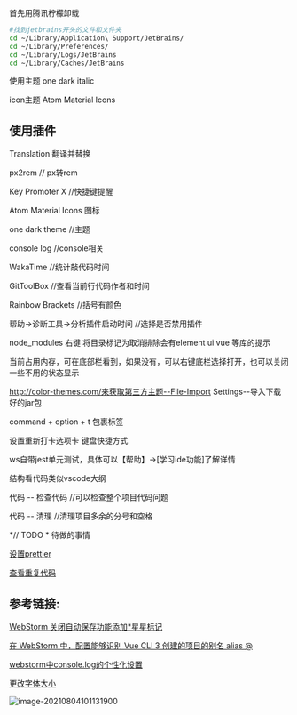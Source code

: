 首先用腾讯柠檬卸载

```bash
#找到jetbrains开头的文件和文件夹
cd ~/Library/Application\ Support/JetBrains/  
cd ~/Library/Preferences/  
cd ~/Library/Logs/JetBrains
cd ~/Library/Caches/JetBrains
```

使用主题 one dark italic

icon主题  Atom Material Icons

## 使用插件 

Translation  翻译并替换

px2rem  // px转rem

Key Promoter X  //快捷键提醒

Atom Material Icons 图标

one dark theme //主题

console log //console相关

WakaTime  //统计敲代码时间

GitToolBox  //查看当前行代码作者和时间

Rainbow Brackets  //括号有颜色







帮助->诊断工具->分析插件启动时间 //选择是否禁用插件

node_modules  右键  将目录标记为取消排除会有element ui vue 等库的提示

当前占用内存，可在底部栏看到，如果没有，可以右键底栏选择打开，也可以关闭一些不用的状态显示

http://color-themes.com/来获取第三方主题--File-Import Settings--导入下载好的jar包

command + option + t 包裹标签

设置重新打卡选项卡  键盘快捷方式

ws自带jest单元测试，具体可以【帮助】->[学习ide功能]了解详情

结构看代码类似vscode大纲

代码  -- 检查代码  //可以检查整个项目代码问题

代码  -- 清理   //清理项目多余的分号和空格

*// TODO * 待做的事情

[设置prettier](https://gitee.com/zyzcode/gitee-pic/raw/master/20210724111405.png)

[查看重复代码](https://juejin.cn/post/6963835326821302303)

## 参考链接:

[WebStorm 关闭自动保存功能添加*星星标记](https://blog.csdn.net/fisherapp1995/article/details/85063199)

[在 WebStorm 中，配置能够识别 Vue CLI 3 创建的项目的别名 alias @](https://juejin.cn/post/6844903802185891848)

[webstorm中console.log的个性化设置](https://blog.csdn.net/qq_36609655/article/details/109055848)

[更改字体大小](https://qpluspicture.oss-cn-beijing.aliyuncs.com/up/gatYqk.png)



![image-20210804101131900](https://gitee.com/zyzcode/gitee-pic/raw/master/image-20210804101131900.png)

